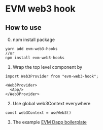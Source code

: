 # EVM web3 hook

## How to use

0. npm install package

```
yarn add evm-web3-hooks
//or
npm install evm-web3-hooks
```

1. Wrap the top level <App/> component by <Web3Provider>

```
import Web3Provider from "evm-web3-hook";

<Web3Provider>
  <App/>
</Web3Provider>
```

2. Use global web3Context everywhere

```
const web3Context = useWeb3()
```

3. The example [EVM Dapp boilerplate](https://github.com/happyeric77/evm-dapp-boilerplate-ts.git)
